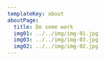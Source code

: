```yaml
---
templateKey: about
aboutPage:
  title: Do some work
  img01: ../../img/img-01.jpg
  img03: ../../img/img-03.jpg
  img02: ../../img/img-02.jpg
---
```

